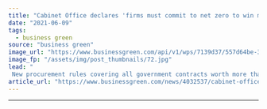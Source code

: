 ```yaml
---
title: "Cabinet Office declares 'firms must commit to net zero to win major government contracts'"
date: "2021-06-09"
tags: 
  - business green
source: "business green"
image_url: "https://www.businessgreen.com/api/v1/wps/7139d37/557d64be-3f67-4b51-8cc2-092545fc553b/3/whitehall-downing-street-185x114.jpg"
image_fp: "/assets/img/post_thumbnails/72.jpg"
lead: "
 New procurement rules covering all government contracts worth more than £5m hailed as a huge boost to UK's decarbonisation efforts ..."
article_url: "https://www.businessgreen.com/news/4032537/cabinet-office-declares-firms-commit-net-zero-win-major-government-contracts"
---
```


---
